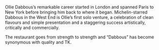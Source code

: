 Ollie Dabbous’s remarkable career started in London and spanned Paris to New York before bringing him back to where it began. Michelin-starred Dabbous in the West End is Ollie’s first solo venture, a celebration of clean flavours and simple presentation and a staggering success artistically, critically and commercially. 

The restaurant goes from strength to strength and “Dabbous” has become synonymous with quality and TK. 